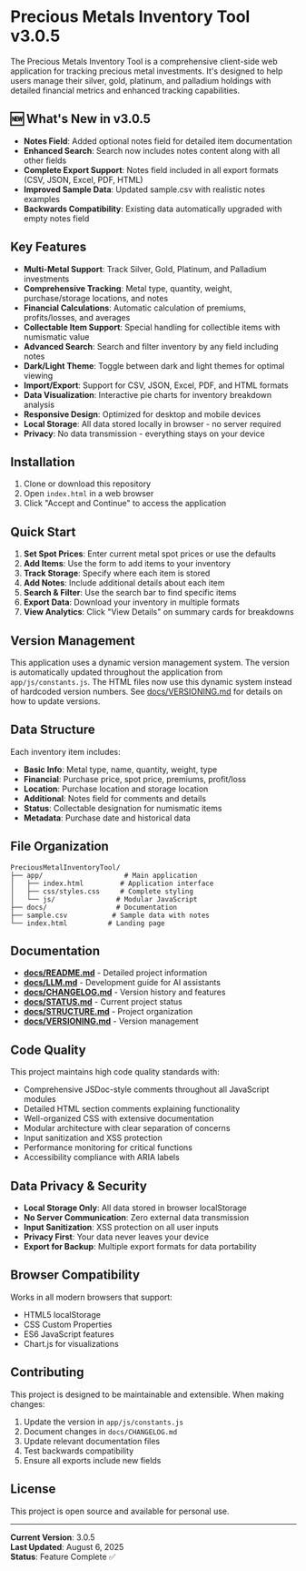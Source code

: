 # Precious Metals Inventory Tool v3.0.5

The Precious Metals Inventory Tool is a comprehensive client-side web application for tracking precious metal investments. It's designed to help users manage their silver, gold, platinum, and palladium holdings with detailed financial metrics and enhanced tracking capabilities.

## 🆕 What's New in v3.0.5

- **Notes Field**: Added optional notes field for detailed item documentation
- **Enhanced Search**: Search now includes notes content along with all other fields
- **Complete Export Support**: Notes field included in all export formats (CSV, JSON, Excel, PDF, HTML)
- **Improved Sample Data**: Updated sample.csv with realistic notes examples
- **Backwards Compatibility**: Existing data automatically upgraded with empty notes field

## Key Features

- **Multi-Metal Support**: Track Silver, Gold, Platinum, and Palladium investments
- **Comprehensive Tracking**: Metal type, quantity, weight, purchase/storage locations, and notes
- **Financial Calculations**: Automatic calculation of premiums, profits/losses, and averages
- **Collectable Item Support**: Special handling for collectible items with numismatic value
- **Advanced Search**: Search and filter inventory by any field including notes
- **Dark/Light Theme**: Toggle between dark and light themes for optimal viewing
- **Import/Export**: Support for CSV, JSON, Excel, PDF, and HTML formats
- **Data Visualization**: Interactive pie charts for inventory breakdown analysis
- **Responsive Design**: Optimized for desktop and mobile devices
- **Local Storage**: All data stored locally in browser - no server required
- **Privacy**: No data transmission - everything stays on your device

## Installation

1. Clone or download this repository
2. Open `index.html` in a web browser
3. Click "Accept and Continue" to access the application

## Quick Start

1. **Set Spot Prices**: Enter current metal spot prices or use the defaults
2. **Add Items**: Use the form to add items to your inventory
3. **Track Storage**: Specify where each item is stored
4. **Add Notes**: Include additional details about each item
5. **Search & Filter**: Use the search bar to find specific items
6. **Export Data**: Download your inventory in multiple formats
7. **View Analytics**: Click "View Details" on summary cards for breakdowns

## Version Management

This application uses a dynamic version management system. The version is automatically updated throughout the application from `app/js/constants.js`. The HTML files now use this dynamic system instead of hardcoded version numbers. See [docs/VERSIONING.md](docs/VERSIONING.md) for details on how to update versions.

## Data Structure

Each inventory item includes:
- **Basic Info**: Metal type, name, quantity, weight, type
- **Financial**: Purchase price, spot price, premiums, profit/loss
- **Location**: Purchase location and storage location
- **Additional**: Notes field for comments and details
- **Status**: Collectable designation for numismatic items
- **Metadata**: Purchase date and historical data

## File Organization

```
PreciousMetalInventoryTool/
├── app/                    # Main application
│   ├── index.html         # Application interface
│   ├── css/styles.css     # Complete styling
│   └── js/               # Modular JavaScript
├── docs/                 # Documentation
├── sample.csv           # Sample data with notes
└── index.html          # Landing page
```

## Documentation

- **[docs/README.md](docs/README.md)** - Detailed project information
- **[docs/LLM.md](docs/LLM.md)** - Development guide for AI assistants
- **[docs/CHANGELOG.md](docs/CHANGELOG.md)** - Version history and features
- **[docs/STATUS.md](docs/STATUS.md)** - Current project status
- **[docs/STRUCTURE.md](docs/STRUCTURE.md)** - Project organization
- **[docs/VERSIONING.md](docs/VERSIONING.md)** - Version management

## Code Quality

This project maintains high code quality standards with:
- Comprehensive JSDoc-style comments throughout all JavaScript modules
- Detailed HTML section comments explaining functionality
- Well-organized CSS with extensive documentation
- Modular architecture with clear separation of concerns
- Input sanitization and XSS protection
- Performance monitoring for critical functions
- Accessibility compliance with ARIA labels

## Data Privacy & Security

- **Local Storage Only**: All data stored in browser localStorage
- **No Server Communication**: Zero external data transmission
- **Input Sanitization**: XSS protection on all user inputs
- **Privacy First**: Your data never leaves your device
- **Export for Backup**: Multiple export formats for data portability

## Browser Compatibility

Works in all modern browsers that support:
- HTML5 localStorage
- CSS Custom Properties
- ES6 JavaScript features
- Chart.js for visualizations

## Contributing

This project is designed to be maintainable and extensible. When making changes:

1. Update the version in `app/js/constants.js`
2. Document changes in `docs/CHANGELOG.md`
3. Update relevant documentation files
4. Test backwards compatibility
5. Ensure all exports include new fields

## License

This project is open source and available for personal use.

---

**Current Version**: 3.0.5  
**Last Updated**: August 6, 2025  
**Status**: Feature Complete ✅